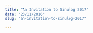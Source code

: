 ```yaml
---
title: "An Invitation to Sinulog 2017"
date: "23/11/2016"
slug: "an-invitation-to-sinulog-2017"

---
```


